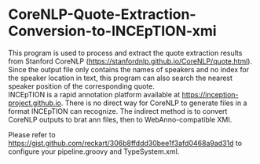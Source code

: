 # CoreNLP-Quote-Extraction-Conversion-to-INCEpTION-xmi </br>
This program is used to process and extract the quote extraction results from Stanford CoreNLP (https://stanfordnlp.github.io/CoreNLP/quote.html). Since the output file only contains the names of speakers and no index for the speaker location in text, this program can also search the nearest speaker position of the corresponding quote. </br>
INCEpTION is a rapid annotation platform available at https://inception-project.github.io. There is no direct way for CoreNLP to generate files in a format INCEpTION can recognize. The indirect method is to convert CoreNLP outputs to brat ann files, then to WebAnno-compatible XMI. </br>


Please refer to https://gist.github.com/reckart/306b8ffddd30bee1f3afd0468a9ad31d to configure your pipeline.groovy and TypeSystem.xml.
